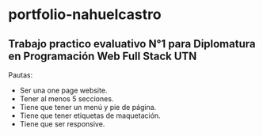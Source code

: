 # portfolio-nahuelcastro
## Trabajo practico evaluativo N°1 para Diplomatura en Programación Web Full Stack UTN 

Pautas:
<ul>
  <li>Ser una one page website.</li>
  <li>Tener al menos 5 secciones.</li>
  <li>Tiene que tener un menú y pie de página.</li>
  <li>Tiene que tener etiquetas de maquetación.</li>
  <li>Tiene que ser responsive.</li>
</ul>
